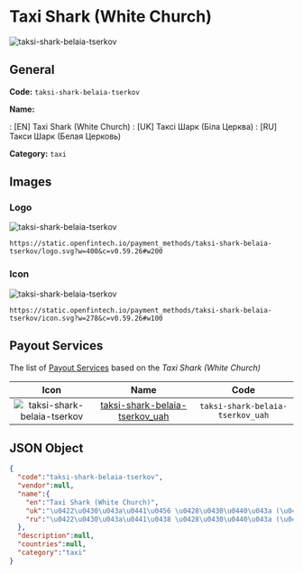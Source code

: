 
# Taxi Shark (White Church) 
![taksi-shark-belaia-tserkov](https://static.openfintech.io/payment_methods/taksi-shark-belaia-tserkov/logo.svg?w=400&c=v0.59.26#w200)  

## General 
**Code:** `taksi-shark-belaia-tserkov` 
 
**Name:** 
 
:	[EN] Taxi Shark (White Church) 
:	[UK] Таксі Шарк (Біла Церква) 
:	[RU] Такси Шарк (Белая Церковь) 
 
**Category:** `taxi` 
 

## Images 

### Logo 
![taksi-shark-belaia-tserkov](https://static.openfintech.io/payment_methods/taksi-shark-belaia-tserkov/logo.svg?w=400&c=v0.59.26#w200)  

```
https://static.openfintech.io/payment_methods/taksi-shark-belaia-tserkov/logo.svg?w=400&c=v0.59.26#w200
```  

### Icon 
![taksi-shark-belaia-tserkov](https://static.openfintech.io/payment_methods/taksi-shark-belaia-tserkov/icon.svg?w=278&c=v0.59.26#w100)  

```
https://static.openfintech.io/payment_methods/taksi-shark-belaia-tserkov/icon.svg?w=278&c=v0.59.26#w100
```  

## Payout Services 
 
The list of [Payout Services](/payout-services/) based on the _Taxi Shark (White Church)_ 

|Icon|Name|Code| 
|:---:|:---:|:---:| 
|![taksi-shark-belaia-tserkov](https://static.openfintech.io/payout_methods/taksi-shark-belaia-tserkov/icon.svg?w=278&c=v0.59.26#w40) |[taksi-shark-belaia-tserkov_uah](/payout-services/taksi-shark-belaia-tserkov_uah/)|`taksi-shark-belaia-tserkov_uah`| 
 

## JSON Object 

```json
{
  "code":"taksi-shark-belaia-tserkov",
  "vendor":null,
  "name":{
    "en":"Taxi Shark (White Church)",
    "uk":"\u0422\u0430\u043a\u0441\u0456 \u0428\u0430\u0440\u043a (\u0411\u0456\u043b\u0430 \u0426\u0435\u0440\u043a\u0432\u0430)",
    "ru":"\u0422\u0430\u043a\u0441\u0438 \u0428\u0430\u0440\u043a (\u0411\u0435\u043b\u0430\u044f \u0426\u0435\u0440\u043a\u043e\u0432\u044c)"
  },
  "description":null,
  "countries":null,
  "category":"taxi"
}
```  
